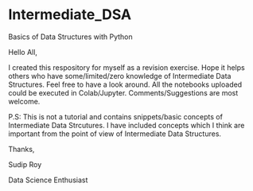 # Intermediate_DSA
Basics of Data Structures with Python

Hello All,

I created this respository for myself as a revision exercise. Hope it helps others who have some/limited/zero knowledge of Intermediate Data Structures. Feel free to have a look around. All the notebooks uploaded could be executed in Colab/Jupyter. Comments/Suggestions are most welcome.

P.S: This is not a tutorial and contains snippets/basic concepts of Intermediate Data Strcutures. I have included concepts which I think are important from the point of view of Intermediate Data Structures.

Thanks,

Sudip Roy

Data Science Enthusiast
